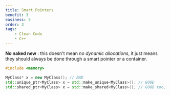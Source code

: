 ```yaml
---
title: Smart Pointers
benefit: 3
easiness: 5
order: 3
tags:
    - Clean Code
    - C++
---
```


**No naked new** : this doesn't mean *no dynamic allocations*, it just means they should always be done through a smart pointer or a container.

```cpp
#include <memory>

MyClass* x = new MyClass(); // BAD
std::unique_ptr<MyClass> x = std::make_unique<MyClass>(); // GOOD
std::shared_ptr<MyClass> x = std::make_shared<MyClass>(); // GOOD too, but less often what you need
```